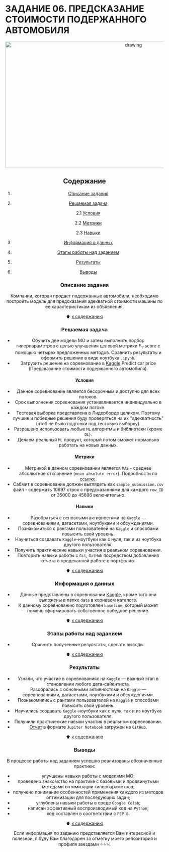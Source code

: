 # **ЗАДАНИЕ 06. ПРЕДСКАЗАНИЕ СТОИМОСТИ ПОДЕРЖАННОГО АВТОМОБИЛЯ**

<center> <img src = https://mtdata.ru/u30/photoB82A/20119654497-0/original.jpg alt="drawing" style="width: 800px; height:400px;">

## **Содержание**

1. [Описание задания](https://github.com/Licharg/SkillFactory/blob/master/Tasks/Task_06/README.md#Описание-задания)  
2. [Решаемая задача](https://github.com/Licharg/SkillFactory/blob/master/Tasks/Task_06/README.md#Решаемая-задача)

    2.1 [Условия](https://github.com/Licharg/SkillFactory/blob/master/Tasks/Task_06/README.md#Условия)

    2.2 [Метрики](https://github.com/Licharg/SkillFactory/blob/master/Tasks/Task_06/README.md#Метрики)

    2.3 [Навыки](https://github.com/Licharg/SkillFactory/blob/master/Tasks/Task_06/README.md#Навыки)

3. [Информация о данных](https://github.com/Licharg/SkillFactory/blob/master/Tasks/Task_06/README.md#Информация-о-данных)  
4. [Этапы работы над заданием](https://github.com/Licharg/SkillFactory/blob/master/Tasks/Task_06/README.md#Этапы-работы-над-заданием)  
5. [Результаты](https://github.com/Licharg/SkillFactory/blob/master/Tasks/Task_06/README.md#Результаты)
6. [Выводы](https://github.com/Licharg/SkillFactory/blob/master/Tasks/Task_06/README.md#Выводы)

### **Описание задания**

Компании, которая продает подержанные автомобили, необходимо построить модель для предсказания адекватной стоимости машины по ее характеристикам из объявления.

:arrow_up: [к содержанию](https://github.com/Licharg/SkillFactory/blob/master/Tasks/Task_06/README.md#Содержание)

### **Решаемая задача**

- Обучить две модели МО и затем выполнить подбор гиперпараметров с целью улучшения целевой метрики $F_1$-score с помощью четырех предложенных методов. Сравнить результаты и оформить решение в виде ноутбука `.ipynb`.
- Загрузить решение на соревнование в [Kaggle](https://www.kaggle.com/competitions/sf-dst-predict-car-price) Predict car price (Предсказание стоимости подержанного автомобиля).

#### **Условия**

- Данное соревнование является бессрочным и доступно для всех потоков.
- Срок выполнения соревнования устанавливается индивидуально в каждом потоке.
- Тестовая выборка представлена в Лидерборде целиком. Поэтому лучшие и победные решения буду проверяться на их "адекватность" (чтоб не было подгонки под тестовую выборку).
- Разрешено использовать любые `ML` алгоритмы и библиотеки (кроме `DL`).
- Делаем реальный `ML` продукт, который потом сможет нормально работать на новых данных.

#### **Метрики**

- Метрикой в данном соревновании является `MAE` - среднее абсолютное отклонение (`mean absolute error`). Подробности по [ссылке](https://scikit-learn.org/stable/modules/generated/sklearn.metrics.mean_absolute_error.html).
- Сабмит в соревнование должен выглядеть как `sample_submission.csv` файл - содержать 10697 строк с предсказаниями для каждого `row_ID` от 35000 до 45696 включительно.

#### **Навыки**

- Разобраться с основными активностями на `Kaggle` — соревнованиями, датасетами, ноутбуками и обсуждениями.
- Познакомиться с рангами пользователей на `Kaggle` и способами повысить свой уровень.
- Научиться создавать `Kaggle`-ноутбуки как с нуля, так и из ноутбука другого пользователя.
- Получить практические навыки участия в реальном соревновании.
- Повторить навыки работы с `Git`, `GitHub` посредством добавления отчета о проделанной работе в портфолио.

:arrow_up: [к содержанию](https://github.com/Licharg/SkillFactory/blob/master/Tasks/Task_06/README.md#Содержание)

### **Информация о данных**

- Данные представлены в соревновании [Kaggle](https://www.kaggle.com/competitions/sf-dst-predict-car-price/data), кроме того они выложены в папке `data` в корневом каталоге.
- К данному соревнованию подготовлен `baseline`, который может помочь сформировать собственное победное решение.
  
:arrow_up: [к содержанию](https://github.com/Licharg/SkillFactory/blob/master/Tasks/Task_06/README.md#Содержание)

### **Этапы работы над заданием**

- Сравнить полученные результаты, сделать выводы.

:arrow_up: [к содержанию](https://github.com/Licharg/SkillFactory/blob/master/Tasks/Task_06/README.md#Содержание)

### **Результаты**

- Узнали, что участие в соревнованиях на `Kaggle` — важный этап в становлении любого дата-сайентиста.
- Разобрались с основными активностями на `Kaggle` — соревнованиями, датасетами, ноутбуками и обсуждениями.
- Познакомились с рангами пользователей на `Kaggle` и способами повысить свой уровень.
- Научились создавать `Kaggle`-ноутбуки как с нуля, так и из ноутбука другого пользователя.
- Получили практические навыки участия в реальном соревновании.
- [Отчет](https://github.com/Licharg/SkillFactory/blob/master/Tasks/Task_06/Task_06_Predict_Car_Price.ipynb) в формате `Jupiter Notebook` загружен на `GitHub`.

:arrow_up: [к содержанию](https://github.com/Licharg/SkillFactory/blob/master/Tasks/Task_06/README.md#Содержание)

### **Выводы**

В процессе работы над заданием успешно реализованы обозначенные практики:

- улучшены навыки работы с моделями МО;
- проведено знакомство на практике с базовыми и продвинутыми методами оптимизации гиперпараметров;  
- получено понимание особенностей применения каждого из методов оптимизации для последующих задач;  
- углублены навыки работы в среде `Google Colab`;  
- написан эффективный воспроизводимый код на `Python`;  
- код составлен в соответствии с `PEP 8`.

:arrow_up: [к содержанию](https://github.com/Licharg/SkillFactory/blob/master/Tasks/Task_06/README.md#Содержание)

Если информация по заданию представляется Вам интересной и полезной, я буду Вам благодарен за отметку моего репозитория и профиля звездами ⭐️⭐️⭐️!  
